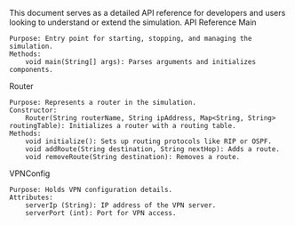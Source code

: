 This document serves as a detailed API reference for developers and users looking to understand or extend the simulation.
API Reference
Main

    Purpose: Entry point for starting, stopping, and managing the simulation.
    Methods:
        void main(String[] args): Parses arguments and initializes components.

Router

    Purpose: Represents a router in the simulation.
    Constructor:
        Router(String routerName, String ipAddress, Map<String, String> routingTable): Initializes a router with a routing table.
    Methods:
        void initialize(): Sets up routing protocols like RIP or OSPF.
        void addRoute(String destination, String nextHop): Adds a route.
        void removeRoute(String destination): Removes a route.

VPNConfig

    Purpose: Holds VPN configuration details.
    Attributes:
        serverIp (String): IP address of the VPN server.
        serverPort (int): Port for VPN access.